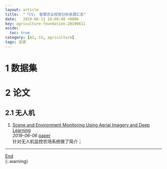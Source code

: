 ```yaml
---
layout: article
title:  "「CV」 智慧农业视觉分析资源汇总"
date:   2019-06-11 18:00:40 +0800
key: agriculture-foundation-20190611
aside:
  toc: true
category: [AI, CV, agriculture]
tags: 资源
---
```

<span id='head'></span>  

<!--more-->
# 1 数据集

# 2 论文
## 2.1 无人机
1. [Scene and Environment Monitoring Using Aerial Imagery and Deep Learning](http://cn.arxiv.org/abs/1906.02809)   
*2019-06-06* [paper](https://arxiv.org/abs/1906.02809)    
针对无人机监控农场系统做了简介；    



-------------------  
[End](#head)   
{:.warning}  

